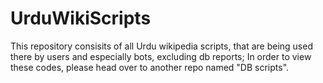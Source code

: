 # UrduWikiScripts
This repository consisits of all Urdu wikipedia scripts, that are being used there by users and especially bots, excluding db reports; In order to view these codes, please head over to another repo named "DB scripts".
